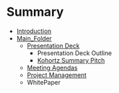 # Summary

* [Introduction](README.md)
* [Main_Folder](mainfolder.md)
   * [Presentation Deck](presentation_deck.md)
       * Presentation Deck Outline
       * [Kohortz Summary Pitch](kohortz_summary_pitch.md)
   * [Meeting Agendas](meeting_agendas.md)
   * [Project Management](project_management.md)
   * WhitePaper

